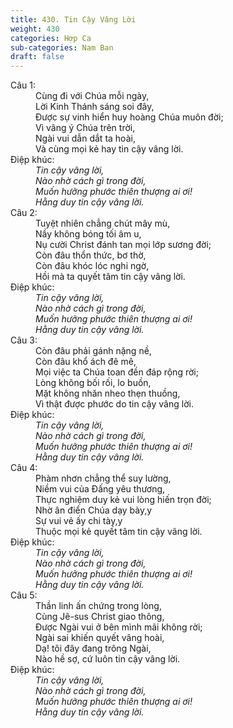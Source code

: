```yaml
---
title: 430. Tin Cậy Vâng Lời
weight: 430
categories: Hợp Ca
sub-categories: Nam Ban
draft: false
---
```

<dl><dt>Câu 1:</dt><dd data-verse="1">Cùng đi với Chúa mỗi ngày, <br/>Lời Kinh Thánh sáng soi đây, <br/>Được sự vinh hiển huy hoàng Chúa muôn đời; <br/>Vì vâng ý Chúa trên trời, <br/>Ngài vui dẫn dắt ta hoài, <br/>Và cùng mọi kẻ hay tin cậy vâng lời. </dd><dt>Điệp khúc:</dt><dd data-chorus="1"><em>Tin cậy vâng lời, <br/>Nào nhờ cách gì trong đời, <br/>Muốn hưởng phước thiên thượng ai ơi! <br/>Hằng duy tin cậy vâng lời. </em></dd><dt>Câu 2:</dt><dd data-verse="2">Tuyệt nhiên chẳng chút mây mù, <br/>Nầy không bóng tối âm u, <br/>Nụ cười Christ đánh tan mọi lớp sương đời; <br/>Còn đâu thổn thức, bơ thờ, <br/>Còn đâu khóc lóc nghi ngờ, <br/>Hồi mà ta quyết tâm tin cậy vâng lời. </dd><dt>Điệp khúc:</dt><dd data-chorus="1"><em>Tin cậy vâng lời, <br/>Nào nhờ cách gì trong đời, <br/>Muốn hưởng phước thiên thượng ai ơi! <br/>Hằng duy tin cậy vâng lời. </em></dd><dt>Câu 3:</dt><dd data-verse="3">Còn đâu phải gánh nặng nề, <br/>Còn đâu khổ ách đê mê, <br/>Mọi việc ta Chúa toan đền đáp rộng rời; <br/>Lòng không bối rối, lo buồn, <br/>Mặt không nhăn nheo thẹn thuồng, <br/>Vì thật được phước do tin cậy vâng lời. </dd><dt>Điệp khúc:</dt><dd data-chorus="1"><em>Tin cậy vâng lời, <br/>Nào nhờ cách gì trong đời, <br/>Muốn hưởng phước thiên thượng ai ơi! <br/>Hằng duy tin cậy vâng lời. </em></dd><dt>Câu 4:</dt><dd data-verse="4">Phàm nhơn chẳng thể suy lường, <br/>Niềm vui của Đấng yêu thương, <br/>Thực nghiệm duy kẻ vui lòng hiến trọn đời; <br/>Nhờ ân điển Chúa dạy bày,y <br/>Sự vui vẻ ấy chi tày,y <br/>Thuộc mọi kẻ quyết tâm tin cậy vâng lời. </dd><dt>Điệp khúc:</dt><dd data-chorus="1"><em>Tin cậy vâng lời, <br/>Nào nhờ cách gì trong đời, <br/>Muốn hưởng phước thiên thượng ai ơi! <br/>Hằng duy tin cậy vâng lời. </em></dd><dt>Câu 5:</dt><dd data-verse="5">Thần linh ấn chứng trong lòng, <br/>Cùng Jê-sus Christ giao thông, <br/>Được Ngài vui ở bên mình mãi không rời; <br/>Ngài sai khiến quyết vâng hoài, <br/>Dạ! tôi đây đang trông Ngài, <br/>Nào hề sợ, cứ luôn tin cậy vâng lời. </dd><dt>Điệp khúc:</dt><dd data-chorus="1"><em>Tin cậy vâng lời, <br/>Nào nhờ cách gì trong đời, <br/>Muốn hưởng phước thiên thượng ai ơi! <br/>Hằng duy tin cậy vâng lời. </em></dd></dl>